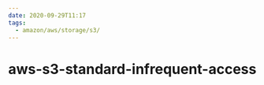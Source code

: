 ```yaml
---
date: 2020-09-29T11:17
tags:
  - amazon/aws/storage/s3/
---
```


# aws-s3-standard-infrequent-access
